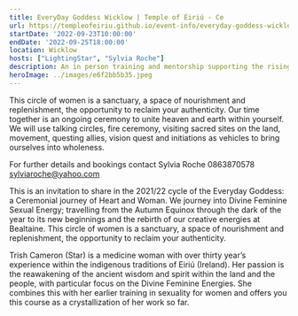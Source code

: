 ```yaml
---
title: EveryDay Goddess Wicklow | Temple of Éiriú - Ce
url: https://templeofeiriu.github.io/event-info/everyday-goddess-wicklow
startDate: '2022-09-23T10:00:00'
endDate: '2022-09-25T18:00:00'
location: Wicklow
hosts: ["LightingStar", "Sylvia Roche"]
description: An in person training and mentorship supporting the rising feminine in returning to the sacred power of her sexuality.
heroImage: ../images/e6f2bb5b35.jpeg
---
```


This circle of women is a sanctuary, a space of nourishment and replenishment, the opportunity to reclaim your authenticity. Our time together is an ongoing ceremony to unite heaven and earth within yourself. We will use talking circles, fire ceremony, visiting sacred sites on the land, movement, questing allies, vision quest and initiations as vehicles to bring ourselves into wholeness.

For further details and bookings contact Sylvia Roche 0863870578 sylviaroche@yahoo.com

This is an invitation to share in the 2021/22 cycle of the Everyday Goddess: a Ceremonial journey of Heart and Woman. We journey into Divine Feminine Sexual Energy; travelling from the Autumn Equinox through the dark of the year to its new beginnings and the rebirth of our creative energies at Bealtaine. This circle of women is a sanctuary, a space of nourishment and replenishment, the opportunity to reclaim your authenticity.

Trish Cameron (Star) is a medicine woman with over thirty year’s experience within the indigenous traditions of Eiriú (Ireland). Her passion is the reawakening of the ancient wisdom and spirit within the land and the people, with particular focus on the Divine Feminine Energies. She combines this with her earlier training in sexuality for women and offers you this course as a crystallization of her work so far.
